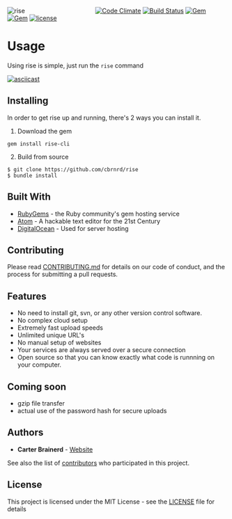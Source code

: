 ![rise](https://github.com/cbrnrd/rise/raw/master/img/rise_logo.png)
&nbsp;&nbsp;&nbsp;&nbsp;&nbsp;&nbsp;&nbsp;&nbsp;&nbsp;&nbsp;&nbsp;&nbsp;&nbsp;&nbsp;&nbsp;&nbsp;&nbsp;&nbsp;&nbsp;&nbsp;&nbsp;&nbsp;&nbsp;&nbsp;&nbsp;&nbsp;&nbsp;&nbsp;&nbsp;&nbsp;&nbsp;&nbsp;&nbsp;&nbsp;&nbsp;&nbsp;&nbsp;&nbsp;&nbsp;
[![Code Climate](https://img.shields.io/codeclimate/github/cbrnrd/rise.svg?style=flat-square)](https://codeclimate.com/github/cbrnrd/rise)
[![Build Status](https://img.shields.io/travis/cbrnrd/rise.svg?style=flat-square)](https://travis-ci.org/cbrnrd/rise)
[![Gem](https://img.shields.io/gem/v/rise-cli.svg?style=flat-square)](https://rubygems.org/gems/rise-cli)
[![Gem](https://img.shields.io/gem/dt/rise-cli.svg?style=flat-square)](https://rubygems.org/gems/rise-cli)
[![license](https://img.shields.io/github/license/mashape/apistatus.svg?style=flat-square)](https://github.com/cbrnrd/rise/blob/master/LICENSE)

# Usage

Using rise is simple, just run the `rise` command

[![asciicast](https://asciinema.org/a/Z7aigs1yAaqJWYqL1fQaqv9yt.png)](https://asciinema.org/a/Z7aigs1yAaqJWYqL1fQaqv9yt)

## Installing

In order to get rise up and running, there's 2 ways you can install it.

1. Download the gem

  ```
  gem install rise-cli
  ```

2. Build from source

  ```
  $ git clone https://github.com/cbrnrd/rise
  $ bundle install
  ```

## Built With

- [RubyGems](https://rubygems.org) - the Ruby community's gem hosting service
- [Atom](https://atom.io/) - A hackable text editor for the 21st Century
- [DigitalOcean](https://digitalocean.com) - Used for server hosting

## Contributing

Please read [CONTRIBUTING.md](https://github.com/cbrnrd/rise/blob/master/CONTRIBUTING.md) for details on our code of conduct, and the process for submitting a pull requests.

## Features 
- No need to install git, svn, or any other version control software.
- No complex cloud setup
- Extremely fast upload speeds
- Unlimited unique URL's
- No manual setup of websites
- Your services are always served over a secure connection
- Open source so that you can know exactly what code is runnning on your computer.

## Coming soon
  - gzip file transfer
  - actual use of the password hash for secure uploads

## Authors

- **Carter Brainerd** - [Website](https://carterbrainerd.me)

See also the list of [contributors](https://github.com/cbrnrd/rise/contributors) who participated in this project.

## License

This project is licensed under the MIT License - see the [LICENSE](https://github.com/cbrnrd/rise/blob/master/LICENSE) file for details
